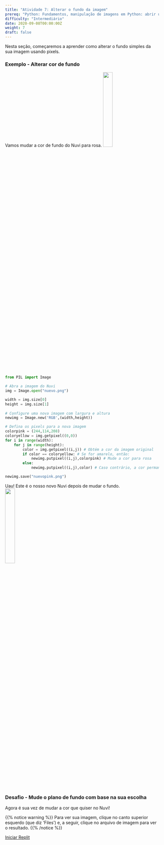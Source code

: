 ```yaml
---
title: "Atividade 7: Alterar o fundo da imagem"
prereq: "Python: Fundamentos, manipulação de imagens em Python: abrir uma imagem, Python: cores e pixels"
difficulty: "Intermediário"
date: 2020-09-08T00:00:00Z
weight: 7
draft: false
---
```


Nesta seção, começaremos a aprender como alterar o fundo simples da sua imagem usando pixels.

### Exemplo - Alterar cor de fundo

Vamos mudar a cor de fundo do Nuvi para rosa.
<img src="../../media/nuevo.png" width=25%>

```python
from PIL import Image

# Abra a imagem do Nuvi
img = Image.open("nuevo.png")

width = img.size[0]
height = img.size[1]
 
# Configure uma nova imagem com largura e altura
newimg = Image.new('RGB',(width,height))

# Defina os pixels para a nova imagem
colorpink = (244,114,208) 
coloryellow = img.getpixel((0,0))
for i in range(width):    
    for j in range(height):    
        color = img.getpixel((i,j)) # Obtém a cor da imagem original
        if color == coloryellow: # Se for amarelo, então:
            newimg.putpixel((i,j),colorpink) # Mude a cor para rosa
        else:
            newimg.putpixel((i,j),color) # Caso contrário, a cor permanece a mesma

newimg.save("nuevopink.png")
```

Uau! Este é o nosso novo Nuvi depois de mudar o fundo.
<img src="../../media/nuevopink.png" width=25%>


### Desafio - Mude o plano de fundo com base na sua escolha

Agora é sua vez de mudar a cor que quiser no Nuvi!

{{% notice warning %}}
Para ver sua imagem, clique no canto superior esquerdo (que diz ‘Files’) e, a seguir, clique no arquivo de imagem para ver o resultado.
{{% /notice %}}

<a class="my-2 mx-4 btn btn-info" href="https://replit.com/@nuevofoundation/Python-Pixel-Activity7" target="_blank">Iniciar Replit</a>
